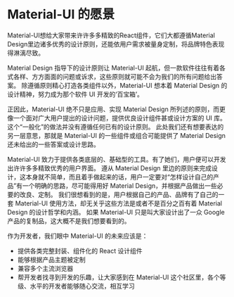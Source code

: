 # Material-UI 的愿景

<p class="description">Material-UI想给大家带来许许多多精致的React组件，它们大都遵循Material Design里边诸多优秀的设计原则，还能依用户需求被量身定制，将品牌特色表现得淋漓尽致。</p>

Material Design 指导下的设计原则让 Material-UI 起航，但一款软件往往有着各式各样、方方面面的问题或诉求，这些原则就可能不会为我们的所有问题给出答案。 除遵循原则精心打造各类组件以外，Material-UI 想本着 Material Design 的设计精神，努力成为那个软件 UI 开发的‘百宝箱’。

正因此，Material-UI 绝不只是应用、实现 Material Design 所列述的原则，而更像一个面对广大用户提出的设计问题，提供优良设计组件甚或设计方案的 UI 库。 这个“一般化”的做法并没有遵循任何已有的设计原则。 此处我们还有想要表达的另一层意思，那就是 Material-UI 的一些组件或组合可能提供了 Material Design 还未给出的一些答案或设计思路。

Material-UI 致力于提供各类底层的、基础型的工具。有了她们，用户便可以开发出许许多多精致优秀的用户界面。 遵从 Material Design 里边的原则来完成设计，这本身就不简单，而且着手做起来的话，用户一定要对“怎样设计自己的产品”有一个明确的思路，尽可能得用好 Material Design，并根据产品做出一些必要的改良、定制。 我们很想看到的是，用户根据自己的产品、品牌有了自己的一套 Material-UI 使用方法，却无关乎这些方法是或者不是百分之百有着 Material Design 的设计哲学和内涵。 如果 Material-UI 只是叫大家设计出了一众 Google 产品的复制品，这大概不是我们想要看到的。

作为开发者，我们眼中 Material-UI 的未来应该是：

- 提供各类完整封装、组件化的 React 设计组件
- 能够根据产品主题被定制
- 兼容多个主流浏览器
- 帮开发者找寻到开发的乐趣，让大家感到在 Material-UI 这个社区里，各个等级、水平的开发者能够随心交流，相互学习
